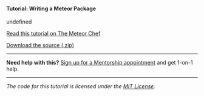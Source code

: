 #### Tutorial: Writing a Meteor Package

undefined

[Read this tutorial on The Meteor Chef](https://themeteorchef.com/tutorials/writing-a-package)  

[Download the source (.zip)](https://github.com/themeteorchef/writing-a-package/archive/master.zip)

---

**Need help with this?** [Sign up for a Mentorship appointment](https://themeteorchef.com/mentorship?readme=writing-a-package) and get 1-on-1 help.

---

_The code for this tutorial is licensed under the [MIT License](http://opensource.org/licenses/MIT)_.
